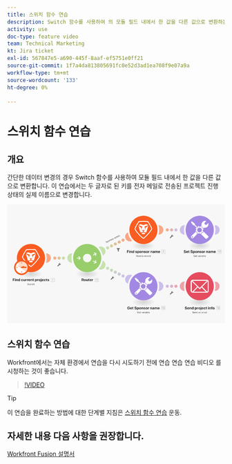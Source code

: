 ```yaml
---
title: 스위치 함수 연습
description: Switch 함수를 사용하여 의 모듈 필드 내에서 한 값을 다른 값으로 변환하는 방법을 알아봅니다 [!DNL Adobe Workfront Fusion].
activity: use
doc-type: feature video
team: Technical Marketing
kt: Jira ticket
exl-id: 567847e5-a690-445f-8aaf-ef5751e0ff21
source-git-commit: 1f7a4da813805691fc0e52d3ad1ea708f9e07a9a
workflow-type: tm+mt
source-wordcount: '133'
ht-degree: 0%

---
```


# 스위치 함수 연습

## 개요

간단한 데이터 변경의 경우 Switch 함수를 사용하여 모듈 필드 내에서 한 값을 다른 값으로 변환합니다. 이 연습에서는 두 글자로 된 키를 전자 메일로 전송된 프로젝트 진행 상태의 실제 이름으로 변경합니다.

![스위치 함수를 사용하는 이미지](assets/beyond-basic-modules-3.png)

## 스위치 함수 연습

Workfront에서는 자체 환경에서 연습을 다시 시도하기 전에 연습 연습 연습 비디오 를 시청하는 것이 좋습니다.

>[!VIDEO](https://video.tv.adobe.com/v/335289/?quality=12)

>[!TIP]
>
>이 연습을 완료하는 방법에 대한 단계별 지침은 [스위치 함수 연습](https://experienceleague.adobe.com/docs/workfront-learn/tutorials-workfront/fusion/exercises/switch-function.html?lang=en) 운동.


## 자세한 내용 다음 사항을 권장합니다.

[Workfront Fusion 설명서](https://experienceleague.adobe.com/docs/workfront/using/adobe-workfront-fusion/workfront-fusion-2.html?lang=en)
